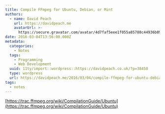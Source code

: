 ```yaml
---
title: Compile FFmpeg for Ubuntu, Debian, or Mint
authors:
  - name: David Peach
    url: https://davidpeach.me
    avatarUrl: >-
      https://secure.gravatar.com/avatar/4d7faf5eee1f055a85788c44936b8995eaab6dfb004e7854ec747ccb272e91ee?s=96&d=mm&r=g
date: 2016-03-04T13:56:00.000Z
metadata:
  categories:
    - Notes
  tags:
    - Programming
    - Web Development
  uuid: 11ty/import::wordpress::https://davidpeach.co.uk/?p=38450
  type: wordpress
  url: https://davidpeach.me/2016/03/04/compile-ffmpeg-for-ubuntu-debian-or-mint/
tags:
  - notes
---
```

[https://trac.ffmpeg.org/wiki/CompilationGuide/Ubuntu](https://trac.ffmpeg.org/wiki/CompilationGuide/Ubuntu)